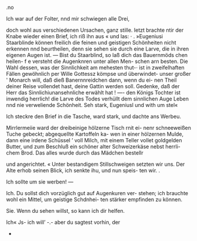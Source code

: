 .no

Ich war auf der Folter, nnd mir schwiegen alle Drei,

doch wohl aus verschiedenen Ursachen, ganz stille. Ietzt
brachte ntir der Knabe wieder einen Brief, ich riß ihn aus «
und las: ·
. »Eugeniusi Staarblinde können freilich die feinen und
geistigen Schönheiten nicht erkennen nnd beurtheilen, denn
sie sehen sie durch eine Larve, die in ihren eigenen Augen
ist. — Bist du Staarblind, so laß dich das Bauernmöds
chen heilen- f e versteht die Augenknren unter allen Men-
schen arn besten. Die Wahl dessen, was der Sinnlichkeit
am mehesten thut-· ist in zweifelhaften Fällen gewöhnlich
per Wille Gottessz kömpse und überwindet- unser großer
' Monarch will, daß dieß Banernnreidchen dann, wenn du ei-
nen Theil deiner Reise vollendet hast, deine Gattin werden
soll. Gedenke, daß der Herr das Sinnlichiunansehnliche
erwählt hat ! —- den Königs Tochter ist inwendig herrlich!
die Larve des Todes verhüllt dem sinnlichen Auge Leben
nnd nie verweliende Schönheit. Seh stark, Eugeniusl
und with um stel«

Ich steckre den Brief in die Tasche, ward stark, und
dachte ans Werbeu.

Mirrlermeiie ward der dreibeinige hölzerne Tisch rnit ei-
nenr schneeweißen Tuche gebeckt; abgequellte Kartoffeln ka-
wen in einer hölzernen Mulde, dann eine irdene Schüssel
’ voll Milch, mit einem Teller vollet goldgelden Butter, und
zum Beschluß ein schöner alter Schweizerkäse nebst herrli-
chem Brod. Das alles wurde durch das Mädchen bestellr

und angerichtet.
« Unter bestandigem Stillschweigen setzten wir uns. Der
Alte erhob seinen Blick, ich senkte ihu, und nun speis-
ten wir. .

Ich sollte um sie werben! —

Ich. Du sollst dich vorzüglich gut auf Augenkuren ver-
stehen; ich brauchte wohl ein Mittel, um geistige Schdnhei-
ten stärker empfinden zu können.

Sie. Wenn du sehen willst, so kann ich dir helfen.

Ich« Js- ich will’ -.- aber du sagtest vorhin, der

-

